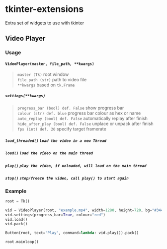 # tkinter-extensions
Extra set of widgets to use with tkinter

## Video Player
### Usage
#### `VideoPlayer(master, file_path, **kwargs)`
> `master (Tk)` root window<br>
> `file_path (str)` path to video file<br>
> `**kwargs` based on `tk.Frame`

##### `settings(**kwargs)`
> `progress_bar (bool) def. False` show progress bar<br>
> `colour (str) def. blue` progress bar colour as hex or name<br>
> `auto_replay (bool) def. False` automatically replay after finish<br>
> `hide_after_play (bool) def. False` unplace or unpack after finish<br>
> `fps (int) def. 20` specify target framerate

##### `load_threaded()` `load the video in a new Thread`
##### `load()` `load the video on the main thread`
##### `play()` `play the video, if unloaded, will load on the main thread`
##### `stop()` `stop/freeze the video, call play() to start again`

### Example
```Python
root = Tk()

vid = VideoPlayer(root, "example.mp4", width=1280, height=720, bg="#34495E")
vid.settings(progress_bar=True, colour="red")
vid.load()
vid.pack()

Button(root, text="Play", command=lambda: vid.play()).pack()

root.mainloop()
```
